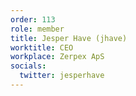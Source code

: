 ```yaml
---
order: 113
role: member
title: Jesper Have (jhave)
worktitle: CEO
workplace: Zerpex ApS
socials:
  twitter: jesperhave
---
```

